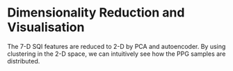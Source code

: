 # Dimensionality Reduction and Visualisation

The 7-D SQI features are reduced to 2-D by PCA and autoencoder. By using clustering in the 2-D space, we can intuitively see how the PPG samples are distributed.